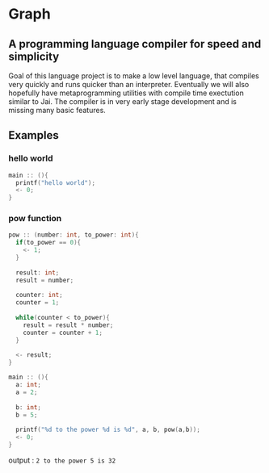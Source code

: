 # Graph

## A programming language compiler for speed and simplicity
Goal of this language project is to make a low level language, that compiles very quickly and runs quicker than an interpreter.
Eventually we will also hopefully have metaprogramming utilities with compile time exectution similar to Jai.
The compiler is in very early stage development and is missing many basic features.


## Examples
### hello world
```c++
main :: (){
  printf("hello world");
  <- 0;
}
```

### pow function
```c++
pow :: (number: int, to_power: int){
  if(to_power == 0){
    <- 1;
  }
  
  result: int;
  result = number;
  
  counter: int;
  counter = 1;
  
  while(counter < to_power){
    result = result * number;
    counter = counter + 1;
  }
  
  <- result;
}

main :: (){
  a: int;
  a = 2;
  
  b: int;
  b = 5;
  
  printf("%d to the power %d is %d", a, b, pow(a,b));
  <- 0;
}
```
output : `2 to the power 5 is 32`
